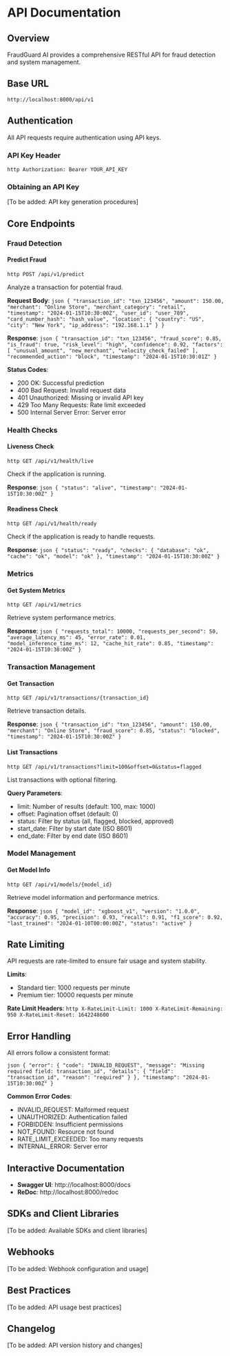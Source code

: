 ﻿# API Documentation

## Overview

FraudGuard AI provides a comprehensive RESTful API for fraud detection and system management.

## Base URL

`
http://localhost:8000/api/v1
`

## Authentication

All API requests require authentication using API keys.

### API Key Header

`http
Authorization: Bearer YOUR_API_KEY
`

### Obtaining an API Key

[To be added: API key generation procedures]

## Core Endpoints

### Fraud Detection

#### Predict Fraud

`http
POST /api/v1/predict
`

Analyze a transaction for potential fraud.

**Request Body**:
`json
{
  "transaction_id": "txn_123456",
  "amount": 150.00,
  "merchant": "Online Store",
  "merchant_category": "retail",
  "timestamp": "2024-01-15T10:30:00Z",
  "user_id": "user_789",
  "card_number_hash": "hash_value",
  "location": {
    "country": "US",
    "city": "New York",
    "ip_address": "192.168.1.1"
  }
}
`

**Response**:
`json
{
  "transaction_id": "txn_123456",
  "fraud_score": 0.85,
  "is_fraud": true,
  "risk_level": "high",
  "confidence": 0.92,
  "factors": [
    "unusual_amount",
    "new_merchant",
    "velocity_check_failed"
  ],
  "recommended_action": "block",
  "timestamp": "2024-01-15T10:30:01Z"
}
`

**Status Codes**:
- 200 OK: Successful prediction
- 400 Bad Request: Invalid request data
- 401 Unauthorized: Missing or invalid API key
- 429 Too Many Requests: Rate limit exceeded
- 500 Internal Server Error: Server error

### Health Checks

#### Liveness Check

`http
GET /api/v1/health/live
`

Check if the application is running.

**Response**:
`json
{
  "status": "alive",
  "timestamp": "2024-01-15T10:30:00Z"
}
`

#### Readiness Check

`http
GET /api/v1/health/ready
`

Check if the application is ready to handle requests.

**Response**:
`json
{
  "status": "ready",
  "checks": {
    "database": "ok",
    "cache": "ok",
    "model": "ok"
  },
  "timestamp": "2024-01-15T10:30:00Z"
}
`

### Metrics

#### Get System Metrics

`http
GET /api/v1/metrics
`

Retrieve system performance metrics.

**Response**:
`json
{
  "requests_total": 10000,
  "requests_per_second": 50,
  "average_latency_ms": 45,
  "error_rate": 0.01,
  "model_inference_time_ms": 12,
  "cache_hit_rate": 0.85,
  "timestamp": "2024-01-15T10:30:00Z"
}
`

### Transaction Management

#### Get Transaction

`http
GET /api/v1/transactions/{transaction_id}
`

Retrieve transaction details.

**Response**:
`json
{
  "transaction_id": "txn_123456",
  "amount": 150.00,
  "merchant": "Online Store",
  "fraud_score": 0.85,
  "status": "blocked",
  "timestamp": "2024-01-15T10:30:00Z"
}
`

#### List Transactions

`http
GET /api/v1/transactions?limit=100&offset=0&status=flagged
`

List transactions with optional filtering.

**Query Parameters**:
- limit: Number of results (default: 100, max: 1000)
- offset: Pagination offset (default: 0)
- status: Filter by status (all, flagged, blocked, approved)
- start_date: Filter by start date (ISO 8601)
- end_date: Filter by end date (ISO 8601)

### Model Management

#### Get Model Info

`http
GET /api/v1/models/{model_id}
`

Retrieve model information and performance metrics.

**Response**:
`json
{
  "model_id": "xgboost_v1",
  "version": "1.0.0",
  "accuracy": 0.95,
  "precision": 0.93,
  "recall": 0.91,
  "f1_score": 0.92,
  "last_trained": "2024-01-10T00:00:00Z",
  "status": "active"
}
`

## Rate Limiting

API requests are rate-limited to ensure fair usage and system stability.

**Limits**:
- Standard tier: 1000 requests per minute
- Premium tier: 10000 requests per minute

**Rate Limit Headers**:
`http
X-RateLimit-Limit: 1000
X-RateLimit-Remaining: 950
X-RateLimit-Reset: 1642248600
`

## Error Handling

All errors follow a consistent format:

`json
{
  "error": {
    "code": "INVALID_REQUEST",
    "message": "Missing required field: transaction_id",
    "details": {
      "field": "transaction_id",
      "reason": "required"
    }
  },
  "timestamp": "2024-01-15T10:30:00Z"
}
`

**Common Error Codes**:
- INVALID_REQUEST: Malformed request
- UNAUTHORIZED: Authentication failed
- FORBIDDEN: Insufficient permissions
- NOT_FOUND: Resource not found
- RATE_LIMIT_EXCEEDED: Too many requests
- INTERNAL_ERROR: Server error

## Interactive Documentation

- **Swagger UI**: http://localhost:8000/docs
- **ReDoc**: http://localhost:8000/redoc

## SDKs and Client Libraries

[To be added: Available SDKs and client libraries]

## Webhooks

[To be added: Webhook configuration and usage]

## Best Practices

[To be added: API usage best practices]

## Changelog

[To be added: API version history and changes]
